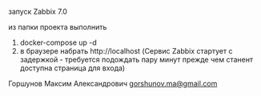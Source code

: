 запуск  Zabbix 7.0

из папки проекта выполнить 
1. docker-compose up -d
2. в браузере набрать http://localhost (Сервис Zabbix стартует с задержкой - требуется подождать пару минут прежде чем станент доступна страница для входа)


Горшунов Максим Александрович
gorshunov.ma@gmail.com